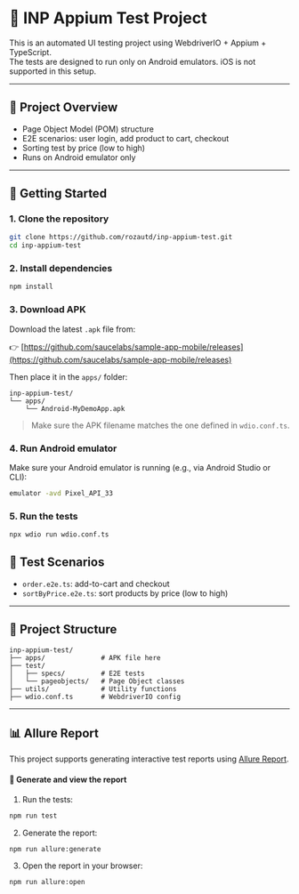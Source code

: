 # 📱 INP Appium Test Project

This is an automated UI testing project using WebdriverIO + Appium + TypeScript.  
The tests are designed to run only on Android emulators. iOS is not supported in this setup.

---

## 🔧 Project Overview

- Page Object Model (POM) structure
- E2E scenarios: user login, add product to cart, checkout
- Sorting test by price (low to high)
- Runs on Android emulator only

---

## 🚀 Getting Started

### 1. Clone the repository

```bash
git clone https://github.com/rozautd/inp-appium-test.git
cd inp-appium-test
```

### 2. Install dependencies

```bash
npm install
```

### 3. Download APK

Download the latest `.apk` file from:

👉 [https://github.com/saucelabs/sample-app-mobile/releases](https://github.com/saucelabs/sample-app-mobile/releases)

Then place it in the `apps/` folder:

```
inp-appium-test/
└── apps/
    └── Android-MyDemoApp.apk
```

> Make sure the APK filename matches the one defined in `wdio.conf.ts`.

### 4. Run Android emulator

Make sure your Android emulator is running (e.g., via Android Studio or CLI):

```bash
emulator -avd Pixel_API_33
```

### 5. Run the tests

```bash
npx wdio run wdio.conf.ts
```

## 🧪 Test Scenarios

- `order.e2e.ts`: add-to-cart and checkout
- `sortByPrice.e2e.ts`: sort products by price (low to high)

---

## 📁 Project Structure

```
inp-appium-test/
├── apps/              # APK file here
├── test/
│   ├── specs/         # E2E tests
│   └── pageobjects/   # Page Object classes
├── utils/             # Utility functions
├── wdio.conf.ts       # WebdriverIO config
```

---

## 📊 Allure Report

This project supports generating interactive test reports using [Allure Report](https://docs.qameta.io/allure/).

#### 🚀 Generate and view the report

1. Run the tests:

```bash
npm run test
```

2. Generate the report:

```bash
npm run allure:generate
```

3. Open the report in your browser:

```bash
npm run allure:open
```
